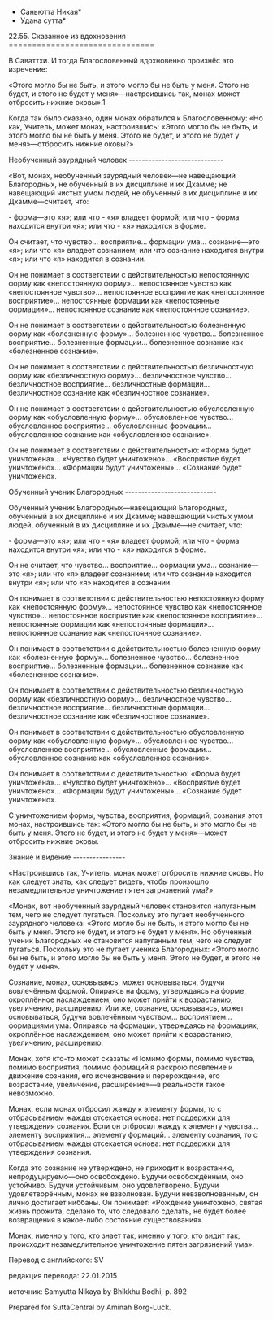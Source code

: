 * Саньютта Никая*
* Удана сутта*

22\.55\. Сказанное из вдохновения
\=\=\=\=\=\=\=\=\=\=\=\=\=\=\=\=\=\=\=\=\=\=\=\=\=\=\=\=\=\=\=

В Саваттхи\. И тогда Благословенный вдохновенно произнёс это изречение:

«Этого могло бы не быть, и этого могло бы не быть у меня\. Этого не будет, и этого не будет у меня»—настроившись так, монах может отбросить нижние оковы»\.1

Когда так было сказано, один монах обратился к Благословенному: «Но как, Учитель, может монах, настроившись: «Этого могло бы не быть, и этого могло бы не быть у меня\. Этого не будет, и этого не будет у меня»—отбросить нижние оковы?»

Необученный заурядный человек
\-\-\-\-\-\-\-\-\-\-\-\-\-\-\-\-\-\-\-\-\-\-\-\-\-\-\-\-\-

«Вот, монах, необученный заурядный человек—не навещающий Благородных, не обученный в их дисциплине и их Дхамме; не навещающий чистых умом людей, не обученный в их дисциплине и их Дхамме—считает, что:

\- форма—это «я»; или что
\- «я» владеет формой; или что
\- форма находится внутри «я»; или что
\- «я» находится в форме\.

Он считает, что чувство… восприятие… формации ума… сознание—это «я»; или что «я» владеет сознанием; или что сознание находится внутри «я»; или что «я» находится в сознании\.

Он не понимает в соответствии с действительностью непостоянную форму как «непостоянную форму»… непостоянное чувство как «непостоянное чувство»… непостоянное восприятие как «непостоянное восприятие»… непостоянные формации как «непостоянные формации»… непостоянное сознание как «непостоянное сознание»\.

Он не понимает в соответствии с действительностью болезненную форму как «болезненную форму»… болезненное чувство… болезненное восприятие… болезненные формации… болезненное сознание как «болезненное сознание»\.

Он не понимает в соответствии с действительностью безличностную форму как «безличностную форму»… безличностное чувство… безличностное восприятие… безличностные формации… безличностное сознание как «безличностное сознание»\.

Он не понимает в соответствии с действительностью обусловленную форму как «обусловленную форму»… обусловленное чувство… обусловленное восприятие… обусловленные формации… обусловленное сознание как «обусловленное сознание»\.

Он не понимает в соответствии с действительностью: «Форма будет уничтожена»… «Чувство будет уничтожено»… «Восприятие будет уничтожено»… «Формации будут уничтожены»… «Сознание будет уничтожено»\.

Обученный ученик Благородных
\-\-\-\-\-\-\-\-\-\-\-\-\-\-\-\-\-\-\-\-\-\-\-\-\-\-\-\-

Обученный ученик Благородных—навещающий Благородных, обученный в их дисциплине и их Дхамме; навещающий чистых умом людей, обученный в их дисциплине и их Дхамме—не считает, что:

\- форма—это «я»; или что
\- «я» владеет формой; или что
\- форма находится внутри «я»; или что
\- «я» находится в форме\.

Он не считает, что чувство… восприятие… формации ума… сознание—это «я»; или что «я» владеет сознанием; или что сознание находится внутри «я»; или что «я» находится в сознании\.

Он понимает в соответствии с действительностью непостоянную форму как «непостоянную форму»… непостоянное чувство как «непостоянное чувство»… непостоянное восприятие как «непостоянное восприятие»… непостоянные формации как «непостоянные формации»… непостоянное сознание как «непостоянное сознание»\.

Он понимает в соответствии с действительностью болезненную форму как «болезненную форму»… болезненное чувство… болезненное восприятие… болезненные формации… болезненное сознание как «болезненное сознание»\.

Он понимает в соответствии с действительностью безличностную форму как «безличностную форму»… безличностное чувство… безличностное восприятие… безличностные формации… безличностное сознание как «безличностное сознание»\.

Он понимает в соответствии с действительностью обусловленную форму как «обусловленную форму»… обусловленное чувство… обусловленное восприятие… обусловленные формации… обусловленное сознание как «обусловленное сознание»\.

Он понимает в соответствии с действительностью: «Форма будет уничтожена»… «Чувство будет уничтожено»… «Восприятие будет уничтожено»… «Формации будут уничтожены»… «Сознание будет уничтожено»\.

С уничтожением формы, чувства, восприятия, формаций, сознания этот монах, настроившись так: «Этого могло бы не быть, и это могло бы не быть у меня\. Этого не будет, и этого не будет у меня»—может отбросить нижние оковы\.

Знание и видение
\-\-\-\-\-\-\-\-\-\-\-\-\-\-\-\-

«Настроившись так, Учитель, монах может отбросить нижние оковы\. Но как следует знать, как следует видеть, чтобы произошло незамедлительное уничтожение пятен загрязнений ума?»

«Монах, вот необученный заурядный человек становится напуганным тем, чего не следует пугаться\. Поскольку это пугает необученного заурядного человека: «Этого могло бы не быть, и этого могло бы не быть у меня\. Этого не будет, и этого не будет у меня»\. Но обученный ученик Благородных не становится напуганным тем, чего не следует пугаться\. Поскольку это не пугает ученика Благородных: «Этого могло бы не быть, и этого могло бы не быть у меня\. Этого не будет, и этого не будет у меня»\.

Сознание, монах, основываясь, может основываться, будучи вовлечённым формой\. Опираясь на форму, утверждаясь на форме, окроплённое наслаждением, оно может прийти к возрастанию, увеличению, расширению\. Или же, сознание, основываясь, может основываться, будучи вовлечённым чувством… восприятием… формациями ума\. Опираясь на формации, утверждаясь на формациях, окроплённое наслаждением, оно может прийти к возрастанию, увеличению, расширению\.

Монах, хотя кто\-то может сказать: «Помимо формы, помимо чувства, помимо восприятия, помимо формаций я раскрою появление и движение сознания, его исчезновение и перерождение, его возрастание, увеличение, расширение»—в реальности такое невозможно\.

Монах, если монах отбросил жажду к элементу формы, то с отбрасыванием жажды отсекается основа: нет поддержки для утверждения сознания\. Если он отбросил жажду к элементу чувства… элементу восприятия… элементу формаций… элементу сознания, то с отбрасыванием жажды отсекается основа: нет поддержки для утверждения сознания\.

Когда это сознание не утверждено, не приходит к возрастанию, непродуцируемо—оно освобождено\. Будучи освобождённым, оно устойчиво\. Будучи устойчивым, оно удовлетворено\. Будучи удовлетворённым, монах не взволнован\. Будучи невзволнованным, он лично достигает ниббаны\. Он понимает: «Рождение уничтожено, святая жизнь прожита, сделано то, что следовало сделать, не будет более возвращения в какое\-либо состояние существования»\.

Монах, именно у того, кто знает так, именно у того, кто видит так, происходит незамедлительное уничтожение пятен загрязнений ума»\.

Перевод с английского: SV

редакция перевода: 22\.01\.2015

источник: Samyutta Nikaya by Bhikkhu Bodhi, p\. 892

Prepared for SuttaCentral by Aminah Borg\-Luck\.